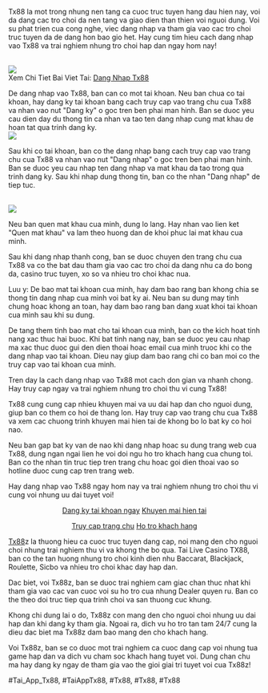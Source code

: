 <p>Tx88 la mot trong nhung nen tang ca cuoc truc tuyen hang dau hien nay, voi da dang cac tro choi da nen tang va giao dien than thien voi nguoi dung. Voi su phat trien cua cong nghe, viec dang nhap va tham gia vao cac tro choi truc tuyen da de dang hon bao gio het. Hay cung tim hieu cach dang nhap vao Tx88 va trai nghiem nhung tro choi hap dan ngay hom nay!</p><br><img src="https://tx88z.net/wp-content/uploads/2025/02/dang-nhap-tx88.jpg"></br>
Xem Chi Tiet Bai Viet Tai: <a href="https://tx88z.net/dang-nhap-tx88/">Dang Nhap Tx88</a><p>De dang nhap vao Tx88, ban can co mot tai khoan. Neu ban chua co tai khoan, hay dang ky tai khoan bang cach truy cap vao trang chu cua Tx88 va nhan vao nut "Dang ky" o goc tren ben phai man hinh. Ban se duoc yeu cau dien day du thong tin ca nhan va tao ten dang nhap cung mat khau de hoan tat qua trinh dang ky.<br><img src="https://tx88z.net/wp-content/uploads/2025/02/ly-do-hoi-vien-can-truy-cap-dung-link.jpg"></br><p>Sau khi co tai khoan, ban co the dang nhap bang cach truy cap vao trang chu cua Tx88 va nhan vao nut "Dang nhap" o goc tren ben phai man hinh. Ban se duoc yeu cau nhap ten dang nhap va mat khau da tao trong qua trinh dang ky. Sau khi nhap dung thong tin, ban co the nhan "Dang nhap" de tiep tuc.</p><br><img src="https://tx88z.net/wp-content/uploads/2025/02/mo-ung-dung-dang-nhap-tx88.jpg"></br><p>Neu ban quen mat khau cua minh, dung lo lang. Hay nhan vao lien ket "Quen mat khau" va lam theo huong dan de khoi phuc lai mat khau cua minh.<p>Sau khi dang nhap thanh cong, ban se duoc chuyen den trang chu cua Tx88 va co the bat dau tham gia vao cac tro choi da dang nhu ca do bong da, casino truc tuyen, xo so va nhieu tro choi khac nua.</p><p>Luu y: De bao mat tai khoan cua minh, hay dam bao rang ban khong chia se thong tin dang nhap cua minh voi bat ky ai. Neu ban su dung may tinh chung hoac khong an toan, hay dam bao rang ban dang xuat khoi tai khoan cua minh sau khi su dung.<p>De tang them tinh bao mat cho tai khoan cua minh, ban co the kich hoat tinh nang xac thuc hai buoc. Khi bat tinh nang nay, ban se duoc yeu cau nhap ma xac thuc duoc gui den dien thoai hoac email cua minh truoc khi co the dang nhap vao tai khoan. Dieu nay giup dam bao rang chi co ban moi co the truy cap vao tai khoan cua minh.</p><p>Tren day la cach dang nhap vao Tx88 mot cach don gian va nhanh chong. Hay truy cap ngay va trai nghiem nhung tro choi thu vi cung Tx88!</p><p>Tx88 cung cung cap nhieu khuyen mai va uu dai hap dan cho nguoi dung, giup ban co them co hoi de thang lon. Hay truy cap vao trang chu cua Tx88 va xem cac chuong trinh khuyen mai hien tai de khong bo lo bat ky co hoi nao.</p><p>Neu ban gap bat ky van de nao khi dang nhap hoac su dung trang web cua Tx88, dung ngan ngai lien he voi doi ngu ho tro khach hang cua chung toi. Ban co the nhan tin truc tiep tren trang chu hoac goi dien thoai vao so hotline duoc cung cap tren trang web.</p><p>Hay dang nhap vao Tx88 ngay hom nay va trai nghiem nhung tro choi thu vi cung voi nhung uu dai tuyet voi!</p><p style="text-align: center;">
<a class="btn btn-primary" href="#">Dang ky tai khoan ngay</a>
<a class="btn btn-warning" href="#">Khuyen mai hien tai</a>
</p><p style="text-align: center;">
<a class="btn btn-success" href="#">Truy cap trang chu</a>
<a class="btn btn-danger" href="#">Ho tro khach hang</a>
</p><p><a href="https://tx88z.net/">Tx88</a>z la thuong hieu ca cuoc truc tuyen dang cap, noi mang den cho nguoi choi nhung trai nghiem thu vi va khong the bo qua. Tai Live Casino TX88, ban co the tan huong nhung tro choi kinh dien nhu Baccarat, Blackjack, Roulette, Sicbo va nhieu tro choi khac day hap dan.

Dac biet, voi Tx88z, ban se duoc trai nghiem cam giac chan thuc nhat khi tham gia vao cac van cuoc voi su ho tro cua nhung Dealer quyen ru. Ban co the theo doi truc tiep qua trinh choi va san thuong cuc khung.

Khong chi dung lai o do, Tx88z con mang den cho nguoi choi nhung uu dai hap dan khi dang ky tham gia. Ngoai ra, dich vu ho tro tan tam 24/7 cung la dieu dac biet ma Tx88z dam bao mang den cho khach hang.

Voi Tx88z, ban se co duoc mot trai nghiem ca cuoc dang cap voi nhung tua game hap dan va dich vu cham soc khach hang tuyet voi. Dung chan chu ma hay dang ky ngay de tham gia vao the gioi giai tri tuyet voi cua Tx88z!</p>
#Tai_App_Tx88, #TaiAppTx88, #Tx88, #Tx88, #Tx88
